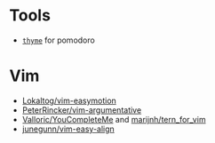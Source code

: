 # Tools

* [`thyme`](http://thymerb.com/) for pomodoro

# Vim

* [Lokaltog/vim-easymotion](https://github.com/Lokaltog/vim-easymotion)
* [PeterRincker/vim-argumentative](https://github.com/PeterRincker/vim-argumentative)
* [Valloric/YouCompleteMe](http://github.com/Valloric/YouCompleteMe)
  and [marijnh/tern_for_vim](http://github.com/marijnh/tern_for_vim.)
* [junegunn/vim-easy-align](http://github.com/junegunn/vim-easy-align)

